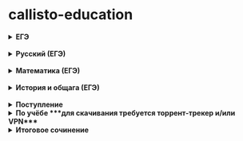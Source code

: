 # callisto-education


<details>
<summary> <b>ЕГЭ</b></summary>

- [Старый банк заданий ФИПИ](http://ege.fipi.ru/os11/xmodules/qprint/index.php?proj) 

- [Новый банк заданий ФИПИ](https://fipi.ru/ege/otkrytyy-bank-zadaniy-ege)

- [Яндекс.Репетитор](https://yandex.ru/tutor/ege/)

- [РешуЕгэ](https://rus-ege.sdamgia.ru/)

- [Сайт ЕГЭ](http://www.ege.edu.ru/ru/)

- [4ege (сборник всяких разных других картинок и сборников)](https://4ege.ru)

- [ctege](https://ctege.info/)

- [Незнайка](https://neznaika.info/)

- [Бингоскул](https://bingoschool.ru/)

</details>
<br> 

<details>
<summary>  <b>Русский (ЕГЭ)</b></summary>

- [Русский на 5](http://russkiy-na-5.ru/)

- [Отработка ударений](https://russianpy.marisehayashi.repl.run/)

- [Грамота.ру](http://gramota.ru )

- [Проверка ударений на Грамота.ру](http://gramota.ru/slovari/dic/)

</details>
<br>

<details>
<summary>  <b>Математика (ЕГЭ)</b></summary>

- [Подготовка к олимпам и ЕГЭ](https://mathus.ru/math/index.php#star)

- [Сайт Александра Ларина (генератор вариантов ЕГЭ)](http://alexlarin.net/)

- [Тесты от МИФИ](http://live.mephist.ru/show/tests)

</details>
<br>

<details>
<summary> <b>История и общага (ЕГЭ)</b></summary>

- [Карточки](https://quizlet.com/anton_chubukov)

- [Обществознание онлайн](http://xn----7sbbbfrcoknutbddbdh1cu8l.xn--p1ai/)

- [Онлайн библиотека ист. источников МГУ](http://www.hist.msu.ru/ER/Etext/)

- []()

</details>
<br>

<details>
<summary> <b>Поступление</b></summary>

- [Учеба.ру](https://www.ucheba.ru/)

- [Вузопедия](https://vuzopedia.ru/)

- [Навигатор поступления](https://propostuplenie.ru/)

- [Поступай Правильно](https://abitur.cbias.ru/)

- [Поступи онлайн](https://postupi.online/)

- [Моёобразование](https://moeobrazovanie.ru/)

- [Табитуриент](https://tabiturient.ru/)

- [Мониторинг трудоустройства выпускников](http://vo.graduate.edu.ru/passport#/)

</details>

<details>
  
<summary> <b>По учёбе ***для скачивания требуется торрент-трекер и/или VPN***</b></summary>

- [Большая библиотека учебников сайта Psyoffice](https://www.psyoffice.ru/schoolbook.html)

- [Рутрекер/Школьные учебники ЕГЭ](https://rutracker.org/forum/tracker.php?f=2361)

- [Рутрекер/Учебная лит-ра для старших классов](https://rutracker.org/forum/tracker.php?f=1689)


</details>

<details>
  
<summary> <b>Итоговое сочинение</b></summary>

- [Имбища для ИС от Бингоскул](https://bingoschool.ru/ege/final-essay/themes/A)

</details>

<br>


